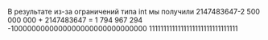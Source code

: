 В результате из-за ограничений типа int мы получили 2147483647-2 500 000 000 + 2147483647 = 1 794 967 294
-1000000000000000000000000000000
1111111111111111111111111111111